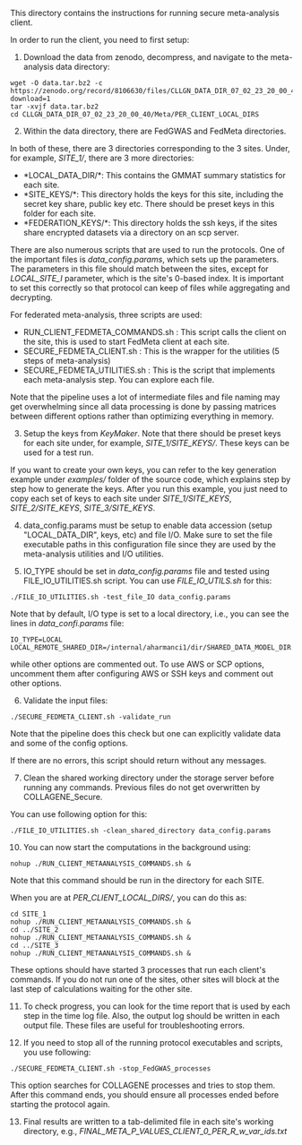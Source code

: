 This directory contains the instructions for running secure meta-analysis client.

In order to run the client, you need to first setup:
1) Download the data from zenodo, decompress, and navigate to the meta-analysis data directory:
```
wget -O data.tar.bz2 -c https://zenodo.org/record/8106630/files/CLLGN_DATA_DIR_07_02_23_20_00_40.tar.bz2?download=1
tar -xvjf data.tar.bz2 
cd CLLGN_DATA_DIR_07_02_23_20_00_40/Meta/PER_CLIENT_LOCAL_DIRS
```

2) Within the data directory, there are FedGWAS and FedMeta directories. 

In both of these, there are 3 directories corresponding to the 3 sites. Under, for example, *SITE_1/*, there are 3 more directories:

<ul>
<li> *LOCAL_DATA_DIR/*: This contains the GMMAT summary statistics for each site.</li> 
<li> *SITE_KEYS/*: This directory holds the keys for this site, including the secret key share, public key etc. There should be preset keys in this folder for each site.</li> 
<li> *FEDERATION_KEYS/*: This directory holds the ssh keys, if the sites share encrypted datasets via a directory on an scp server.</li> 
</ul>

There are also numerous scripts that are used to run the protocols. One of the important files is *data_config.params*, which sets up the parameters. The parameters in this file should match between the sites, except for *LOCAL_SITE_I* parameter, which is the site's 0-based index. It is important to set this correctly so that protocol can keep of files while aggregating and decrypting.

For federated meta-analysis, three scripts are used:
<ul>
<li> RUN_CLIENT_FEDMETA_COMMANDS.sh : This script calls the client on the site, this is used to start FedMeta client at each site.</li> 
<li> SECURE_FEDMETA_CLIENT.sh : This is the wrapper for the utilities (5 steps of meta-analysis) </li> 
<li> SECURE_FEDMETA_UTILITIES.sh : This is the script that implements each meta-analysis step. You can explore each file.</li> 
</ul>

Note that the pipeline uses a lot of intermediate files and file naming may get overwhelming since all data processing is done by passing matrices between different options rather than optimizing everything in memory.

3) Setup the keys from *KeyMaker*. Note that there should be preset keys for each site under, for example, *SITE_1/SITE_KEYS/*. These keys can be used for a test run.

If you want to create your own keys, you can refer to the key generation example under *examples/* folder of the source code, which explains step by step how to generate the keys. After you run this example, you just need to copy each set of keys to each site under *SITE_1/SITE_KEYS*, *SITE_2/SITE_KEYS*, *SITE_3/SITE_KEYS*.

4) data_config.params must be setup to enable data accession (setup "LOCAL_DATA_DIR", keys, etc) and file I/O. Make sure to set the file executable paths in this configuration file since they are used by the meta-analysis utilities and I/O utilities.

5) IO_TYPE should be set in *data_config.params* file and tested using FILE_IO_UTILITIES.sh script. You can use *FILE_IO_UTILS.sh* for this:

```
./FILE_IO_UTILITIES.sh -test_file_IO data_config.params
```

Note that by default, I/O type is set to a local directory, i.e., you can see the lines in *data_confi.params* file:
```
IO_TYPE=LOCAL
LOCAL_REMOTE_SHARED_DIR=/internal/aharmanci1/dir/SHARED_DATA_MODEL_DIR
```
while other options are commented out. To use AWS or SCP options, uncomment them after configuring AWS or SSH keys and comment out other options.

6) Validate the input files:
```
./SECURE_FEDMETA_CLIENT.sh -validate_run
```

Note that the pipeline does this check but one can explicitly validate data and some of the config options.

If there are no errors, this script should return without any messages.

7) Clean the shared working directory under the storage server before running any commands. Previous files do not get overwritten by COLLAGENE_Secure.

You can use following option for this:
```
./FILE_IO_UTILITIES.sh -clean_shared_directory data_config.params
```

10) You can now start the computations in the background using:
```
nohup ./RUN_CLIENT_METAANALYSIS_COMMANDS.sh &
```

Note that this command should be run in the directory for each SITE.

When you are at *PER_CLIENT_LOCAL_DIRS/*, you can do this as:
```
cd SITE_1
nohup ./RUN_CLIENT_METAANALYSIS_COMMANDS.sh &
cd ../SITE_2
nohup ./RUN_CLIENT_METAANALYSIS_COMMANDS.sh &
cd ../SITE_3
nohup ./RUN_CLIENT_METAANALYSIS_COMMANDS.sh &
```

These options should have started 3 processes that run each client's commands. If you do not run one of the sites, other sites will block at the last step of calculations waiting for the other site.

11) To check progress, you can look for the time report that is used by each step in the time log file. Also, the output log should be written in each output file. These files are useful for troubleshooting errors.

12) If you need to stop all of the running protocol executables and scripts, you use following:
```
./SECURE_FEDMETA_CLIENT.sh -stop_FedGWAS_processes
```
This option searches for COLLAGENE processes and tries to stop them. After this command ends, you should ensure all processes ended before starting the protocol again.

13) Final results are written to a tab-delimited file in each site's working directory, e.g., *FINAL_META_P_VALUES_CLIENT_0_PER_R_w_var_ids.txt*


